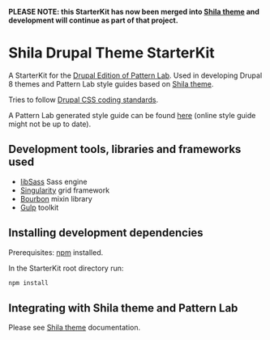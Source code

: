 **PLEASE NOTE: this StarterKit has now been merged into [Shila theme](https://github.com/aleksip/shila-drupal-theme) and development will continue as part of that project.**


# Shila Drupal Theme StarterKit

A StarterKit for the [Drupal Edition of Pattern Lab](https://github.com/pattern-lab/edition-php-drupal-standard). Used in developing Drupal 8 themes and Pattern Lab style guides based on [Shila theme](https://github.com/aleksip/shila-drupal-theme).

Tries to follow [Drupal CSS coding standards](https://www.drupal.org/coding-standards/css).

A Pattern Lab generated style guide can be found [here](https://aleksip.github.io/styleguide-shila-drupal-theme/) (online style guide might not be up to date).


## Development tools, libraries and frameworks used

- [libSass](http://sass-lang.com/libsass) Sass engine
- [Singularity](http://singularity.gs/) grid framework
- [Bourbon](http://bourbon.io/) mixin library
- [Gulp](http://gulpjs.com/) toolkit


## Installing development dependencies

Prerequisites: [npm](https://nodejs.org/) installed.

In the StarterKit root directory run:
 
```sh
npm install
```


## Integrating with Shila theme and Pattern Lab

Please see [Shila theme](https://github.com/aleksip/shila-drupal-theme) documentation.
